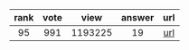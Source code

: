 
| rank | vote | view | answer | url |
|:-:|:-:|:-:|:-:|:-:|
|95|991|1193225|19| [url](http://stackoverflow.com/questions/9942594/unicodeencodeerror-ascii-codec-cant-encode-character-u-xa0-in-position-20) |
